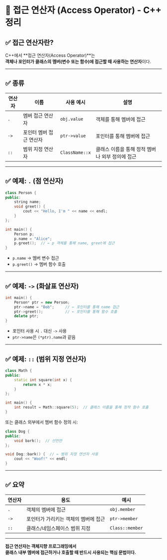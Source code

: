 # 🔐 접근 연산자 (Access Operator) - C++ 정리

## ✅ 접근 연산자란?

C++에서 **접근 연산자(Access Operator)**는  
**객체나 포인터가 클래스의 멤버(변수 또는 함수)에 접근할 때 사용하는 연산자**이다.

---

## ✅ 종류

| 연산자  | 이름            | 사용 예시          | 설명                          |
| ---- | ------------- | -------------- | --------------------------- |
| `.`  | 멤버 접근 연산자     | `obj.value`    | 객체를 통해 멤버에 접근               |
| `->` | 포인터 멤버 접근 연산자 | `ptr->value`   | 포인터를 통해 멤버에 접근              |
| `::` | 범위 지정 연산자     | `ClassName::x` | 클래스 이름을 통해 정적 멤버나 외부 정의에 접근 |

---

## ✅ 예제: `.` (점 연산자)

```cpp
class Person {
public:
    string name;
    void greet() {
        cout << "Hello, I'm " << name << endl;
    }
};

int main() {
    Person p;
    p.name = "Alice";
    p.greet();  // ← p 객체를 통해 name, greet에 접근
}
```

- `p.name` → 멤버 변수 접근
- `p.greet()` → 멤버 함수 호출

---

## ✅ 예제: `->` (화살표 연산자)

```cpp
int main() {
    Person* ptr = new Person;
    ptr->name = "Bob";     // ← 포인터를 통해 name 접근
    ptr->greet();          // ← 포인터를 통해 함수 호출
    delete ptr;
}
```

- 포인터 사용 시 `.` 대신 `->` 사용
- `ptr->name`은 `(*ptr).name`과 같음

---

## ✅ 예제: `::` (범위 지정 연산자)

```cpp
class Math {
public:
    static int square(int x) {
        return x * x;
    }
};

int main() {
    int result = Math::square(5);  // 클래스 이름을 통해 정적 함수 호출
}
```

또는 클래스 외부에서 멤버 함수 정의 시:

```cpp
class Dog {
public:
    void bark();  // 선언만
};

void Dog::bark() {  // ← 범위 지정 연산자 사용
    cout << "Woof!" << endl;
}
```

---

## ✅ 요약

| 연산자 | 용도                       | 예시            |
|--------|----------------------------|-----------------|
| `.`    | 객체의 멤버에 접근          | `obj.member`    |
| `->`   | 포인터가 가리키는 객체의 멤버에 접근 | `ptr->member`   |
| `::`   | 클래스/네임스페이스 범위 지정 | `Class::member` |

---

**접근 연산자는 객체지향 프로그래밍에서  
클래스 내부 멤버에 접근하거나 호출할 때 반드시 사용되는 핵심 문법이다.**

